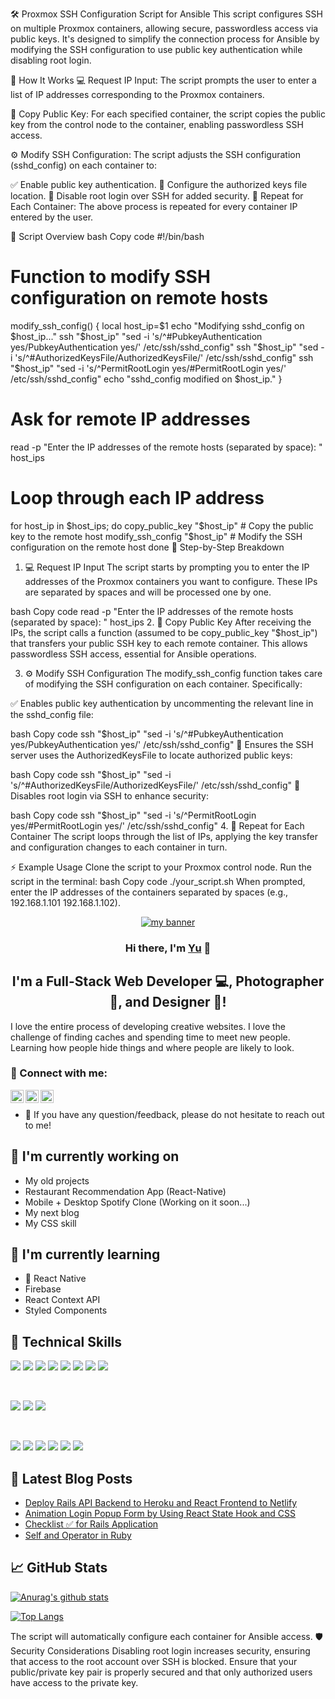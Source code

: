🛠️ Proxmox SSH Configuration Script for Ansible
This script configures SSH on multiple Proxmox containers, allowing secure, passwordless access via public keys. It's designed to simplify the connection process for Ansible by modifying the SSH configuration to use public key authentication while disabling root login.

📝 How It Works
💻 Request IP Input: The script prompts the user to enter a list of IP addresses corresponding to the Proxmox containers.

🔐 Copy Public Key: For each specified container, the script copies the public key from the control node to the container, enabling passwordless SSH access.

⚙️ Modify SSH Configuration: The script adjusts the SSH configuration (sshd_config) on each container to:

✅ Enable public key authentication.
📂 Configure the authorized keys file location.
🚫 Disable root login over SSH for added security.
🔄 Repeat for Each Container: The above process is repeated for every container IP entered by the user.

📜 Script Overview
bash
Copy code
#!/bin/bash

# Function to modify SSH configuration on remote hosts
modify_ssh_config() {
    local host_ip=$1
    echo "Modifying sshd_config on $host_ip..."
    ssh "$host_ip" "sed -i 's/^#PubkeyAuthentication yes/PubkeyAuthentication yes/' /etc/ssh/sshd_config"
    ssh "$host_ip" "sed -i 's/^#AuthorizedKeysFile/AuthorizedKeysFile/' /etc/ssh/sshd_config"
    ssh "$host_ip" "sed -i 's/^PermitRootLogin yes/#PermitRootLogin yes/' /etc/ssh/sshd_config"
    echo "sshd_config modified on $host_ip."
}

# Ask for remote IP addresses
read -p "Enter the IP addresses of the remote hosts (separated by space): " host_ips

# Loop through each IP address
for host_ip in $host_ips; do
    copy_public_key "$host_ip"  # Copy the public key to the remote host
    modify_ssh_config "$host_ip"  # Modify the SSH configuration on the remote host
done
🚀 Step-by-Step Breakdown
1. 💻 Request IP Input
The script starts by prompting you to enter the IP addresses of the Proxmox containers you want to configure. These IPs are separated by spaces and will be processed one by one.

bash
Copy code
read -p "Enter the IP addresses of the remote hosts (separated by space): " host_ips
2. 🔐 Copy Public Key
After receiving the IPs, the script calls a function (assumed to be copy_public_key "$host_ip") that transfers your public SSH key to each remote container. This allows passwordless SSH access, essential for Ansible operations.

3. ⚙️ Modify SSH Configuration
The modify_ssh_config function takes care of modifying the SSH configuration on each container. Specifically:

✅ Enables public key authentication by uncommenting the relevant line in the sshd_config file:

bash
Copy code
ssh "$host_ip" "sed -i 's/^#PubkeyAuthentication yes/PubkeyAuthentication yes/' /etc/ssh/sshd_config"
📂 Ensures the SSH server uses the AuthorizedKeysFile to locate authorized public keys:

bash
Copy code
ssh "$host_ip" "sed -i 's/^#AuthorizedKeysFile/AuthorizedKeysFile/' /etc/ssh/sshd_config"
🚫 Disables root login via SSH to enhance security:

bash
Copy code
ssh "$host_ip" "sed -i 's/^PermitRootLogin yes/#PermitRootLogin yes/' /etc/ssh/sshd_config"
4. 🔄 Repeat for Each Container
The script loops through the list of IPs, applying the key transfer and configuration changes to each container in turn.

⚡ Example Usage
Clone the script to your Proxmox control node.
Run the script in the terminal:
bash
Copy code
./your_script.sh
When prompted, enter the IP addresses of the containers separated by spaces (e.g., 192.168.1.101 192.168.1.102).


<p align="center">
  <a href="https://www.yushi.dev/" target="_blank" rel="noreferrer"><img src="https://user-images.githubusercontent.com/75753187/123350185-74ce0900-d528-11eb-848d-d92955dbb944.png" alt="my banner"></a>
</p>

<h3 align="center">
Hi there, I'm <a href="https://www.yushi.dev/" target="_blank" rel="noreferrer">Yu</a> 👋
</h3>

<h2 align="center">
I'm a Full-Stack Web Developer 💻, Photographer 📸, and Designer 🎨!
</h2> 

I love the entire process of developing creative websites. I love the challenge of finding caches and spending time to meet new people. Learning how people hide things and where people are likely to look.

### 🤝 Connect with me:

<a href="https://www.linkedin.com/in/yushi95/"><img align="left" src="https://raw.githubusercontent.com/yushi1007/yushi1007/main/images/linkedin.svg" alt="Yu Shi | LinkedIn" width="21px"/></a>
<a href="https://instagram.com/yushi.95"><img align="left" src="https://raw.githubusercontent.com/yushi1007/yushi1007/main/images/instagram.svg" alt="Yu Shi | Instagram" width="21px"/></a>
<a href="https://yushi95.medium.com/"><img align="left" src="https://raw.githubusercontent.com/yushi1007/yushi1007/main/images/medium.svg" alt="Yu Shi | Medium" width="21px"/></a>
</br>
- 💬 If you have any question/feedback, please do not hesitate to reach out to me!

## 🔭 I'm currently working on

- My old projects
- Restaurant Recommendation App (React-Native)
- Mobile + Desktop Spotify Clone (Working on it soon...)
- My next blog
- My CSS skill

## 🌱 I'm currently learning

- 📱 React Native
- Firebase
- React Context API
- Styled Components  

## 💼 Technical Skills

![](https://img.shields.io/badge/Code-React-informational?style=flat&logo=react&color=61DAFB)
![](https://img.shields.io/badge/Code-Redux-informational?style=flat&logo=Redux&color=764ABC)
![](https://img.shields.io/badge/Code-JavaScript-informational?style=flat&logo=JavaScript&color=F7DF1E)
![](https://img.shields.io/badge/Code-Ruby-informational?style=flat&logo=Ruby&color=CC342D)
![](https://img.shields.io/badge/Code-Ruby_on_Rails-informational?style=flat&logo=Ruby-On-Rails&color=CC0000)
![](https://img.shields.io/badge/Code-HTML5-informational?style=flat&logo=HTML5&color=E34F26)
![](https://img.shields.io/badge/Code-PostgreSQL-informational?style=flat&logo=PostgreSQL&color=336791)
![](https://img.shields.io/badge/Code-SQLite-informational?style=flat&logo=SQLite&color=003B57)

</br>

![](https://img.shields.io/badge/Style-Bootstrap-informational?style=flat&logo=Bootstrap&color=7952B3)
![](https://img.shields.io/badge/Style-CSS3-informational?style=flat&logo=CSS3&color=1572B6)
![](https://img.shields.io/badge/Style-styled--components-informational?style=flat&logo=styled-components&color=DB7093)


</br>

![](https://img.shields.io/badge/Tools-Figma-informational?style=flat&logo=Figma&color=F24E1E)
![](https://img.shields.io/badge/Tools-NPM-informational?style=flat&logo=NPM&color=CB3837)
![](https://img.shields.io/badge/Tools-Heroku-informational?style=flat&logo=Heroku&color=430098)
![](https://img.shields.io/badge/Tools-Netlify-informational?style=flat&logo=netlify&color=00C7B7)
![](https://img.shields.io/badge/Tools-Git-informational?style=flat&logo=Git&color=F05032)
![](https://img.shields.io/badge/Tools-GitHub-informational?style=flat&logo=GitHub&color=181717)

## 📝 Latest Blog Posts

- [Deploy Rails API Backend to Heroku and React Frontend to Netlify](https://yushi95.medium.com/deploy-rails-api-backend-to-heroku-and-react-frontend-to-netlify-b515239d5022)
- [Animation Login Popup Form by Using React State Hook and CSS](https://medium.com/geekculture/animation-login-popup-form-by-using-react-state-hook-and-css-7ecf803f1fa9)
- [Checklist ✅ for Rails Application](https://yushi95.medium.com/checklist-for-rails-application-30868cb4f48b)
- [Self and Operator in Ruby](https://blog.usejournal.com/self-in-ruby-5e8a91fa4602)

## 📈 GitHub Stats 

[![Anurag's github stats](https://github-readme-stats.vercel.app/api?username=yushi1007)](https://github.com/yushi1007)

[![Top Langs](https://github-readme-stats.vercel.app/api/top-langs/?username=yushi1007&layout=compact)](https://github.com/yushi1007)

The script will automatically configure each container for Ansible access.
🛡️ Security Considerations
Disabling root login increases security, ensuring that access to the root account over SSH is blocked.
Ensure that your public/private key pair is properly secured and that only authorized users have access to the private key.
